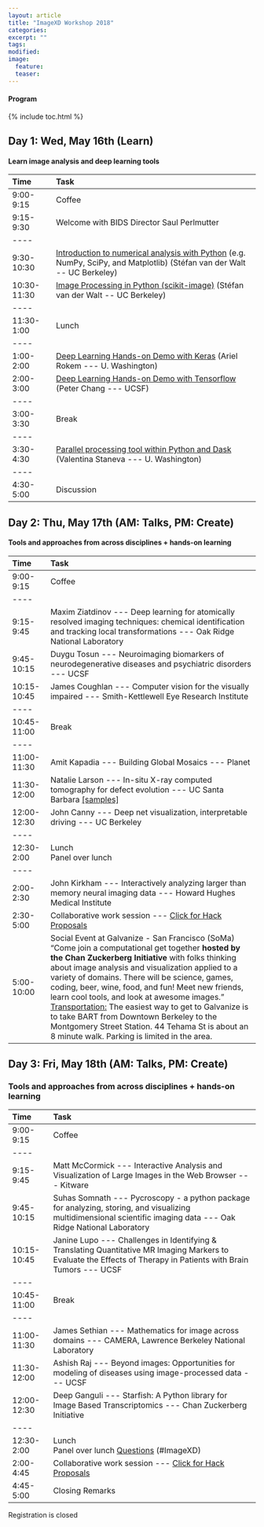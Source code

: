 ```yaml
---
layout: article
title: "ImageXD Workshop 2018"
categories:
excerpt: ""
tags:
modified:
image:
  feature:
  teaser:  
---
```


#### Program

{% include toc.html %}

## Day 1: Wed, May 16th (Learn)

#### Learn image analysis and deep learning tools

| Time        | Task    |
|:------------|:--------|
| 9:00-9:15   | <span class="badge warning">Coffee</span>|
| 9:15-9:30   | Welcome with BIDS Director Saul Perlmutter  |
|----
| 9:30-10:30  | [Introduction to numerical analysis with Python](https://github.com/stefanv/imagexd_scientific_python) (e.g. NumPy, SciPy, and Matplotlib) (Stéfan van der Walt -- UC Berkeley) |
| 10:30-11:30 | [Image Processing in Python (scikit-image)](https://github.com/stefanv/imagexd_scientific_python) (Stéfan van der Walt -- UC Berkeley) |
|----
| 11:30-1:00  | <span class="badge warning">Lunch</span>   |
|----
| 1:00-2:00   | [Deep Learning Hands-on Demo with Keras](https://github.com/arokem/conv-nets/) (Ariel Rokem --- U. Washington) |
| 2:00-3:00   | [Deep Learning Hands-on Demo with Tensorflow](https://drive.google.com/drive/folders/17Zb4sOYTAtSUZwKvvNdOSfZu8PecCMOf) (Peter Chang --- UCSF)  |
|----
| 3:00-3:30   | <span class="badge warning">Break</span>   |
|----
| 3:30-4:30   | [Parallel processing tool within Python and Dask](https://github.com/valentina-s/Dask_ImageXD_2018) (Valentina Staneva --- U. Washington) |
|----
| 4:30-5:00   | Discussion |

## Day 2: Thu, May 17th (AM: Talks, PM: Create)

#### Tools and approaches from across disciplines + hands-on learning

| Time        | Task    |
|:------------|:--------|
| 9:00-9:15   | <span class="badge warning">Coffee</span>  |
|----
| 9:15-9:45   | Maxim Ziatdinov --- Deep learning for atomically resolved imaging techniques: chemical identification and tracking local transformations --- Oak Ridge National Laboratory |
| 9:45-10:15  | Duygu Tosun --- Neuroimaging biomarkers of neurodegenerative diseases and psychiatric disorders  --- UCSF |
| 10:15-10:45 | James Coughlan --- Computer vision for the visually impaired --- Smith-Kettlewell Eye Research Institute |
|----
| 10:45-11:00 | <span class="badge warning">Break</span>   |
|----
| 11:00-11:30 | Amit Kapadia --- Building Global Mosaics --- Planet |
| 11:30-12:00 | Natalie Larson --- In-situ X-ray computed tomography for defect evolution --- UC Santa Barbara [[samples]](https://drive.google.com/drive/folders/1vLhv4iFleESxue3Ca3DYHYjbIQsShYCj?usp=sharing)|
| 12:00-12:30 | John Canny --- Deep net visualization, interpretable driving --- UC Berkeley  |
|----
| 12:30-2:00  | <span class="badge warning">Lunch</span> <br/> <span class="badge success">Panel over lunch</span> |
|----
| 2:00-2:30   | John Kirkham --- Interactively analyzing larger than memory neural imaging data --- Howard Hughes Medical Institute|
| 2:30-5:00   | Collaborative work session --- <a href="https://public.etherpad-mozilla.org/p/ImageXD2018"> Click for Hack Proposals</a>|
| 5:00-10:00   | <span class="badge danger">Social Event at Galvanize - San Francisco (SoMa)</span> <br/> “Come join a computational get together **hosted by the Chan Zuckerberg Initiative** with folks thinking about image analysis and visualization applied to a variety of domains. There will be science, games, coding, beer, wine, food, and fun! Meet new friends, learn cool tools, and look at awesome images.” <br/> [Transportation:](https://www.google.com/maps/dir/Downtown+Berkeley,+Berkeley,+CA/44+Tehama+St,+San+Francisco,+CA+94105/@37.8282508,-122.3688948,13z/data=!4m14!4m13!1m5!1m1!1s0x80857e9c44a8c90f:0xee9ae94cbcd615ec!2m2!1d-122.2696423!2d37.8692584!1m5!1m1!1s0x8085807c)  The easiest way to get to Galvanize is to take BART from Downtown Berkeley to the Montgomery Street Station.  44 Tehama St is about an 8 minute walk.  Parking is limited in the area.|

## Day 3: Fri, May 18th (AM: Talks, PM: Create)

### Tools and approaches from across disciplines + hands-on learning


| Time        | Task    |
|:------------|:--------|
| 9:00-9:15   | <span class="badge warning">Coffee</span>  |
|----
| 9:15-9:45   | Matt McCormick --- Interactive Analysis and Visualization of Large Images in the Web Browser  --- Kitware  |
| 9:45-10:15  | Suhas Somnath --- Pycroscopy - a python package for analyzing, storing, and visualizing multidimensional scientific imaging data --- Oak Ridge National Laboratory  |
| 10:15-10:45 | Janine Lupo --- Challenges in Identifying & Translating Quantitative MR Imaging Markers to Evaluate the Effects of Therapy in Patients with Brain Tumors --- UCSF |
|----
| 10:45-11:00 | <span class="badge warning">Break</span>   |
|----
| 11:00-11:30 | James Sethian --- Mathematics for image across domains --- CAMERA, Lawrence Berkeley National Laboratory |
| 11:30-12:00 | Ashish Raj --- Beyond images: Opportunities for modeling of diseases using image-processed data --- UCSF |
| 12:00-12:30 | Deep Ganguli --- Starfish: A Python library for Image Based Transcriptomics --- Chan Zuckerberg Initiative |
|----
| 12:30-2:00  | <span class="badge warning">Lunch</span> <br/> <span class="badge success">Panel over lunch</span> [Questions](https://www.sli.do/) (#ImageXD)|
| 2:00-4:45   | Collaborative work session --- <a href="https://public.etherpad-mozilla.org/p/ImageXD2018"> Click for Hack Proposals</a>|
| 4:45-5:00   | Closing Remarks |

<a class="btn"> Registration is closed </a>
